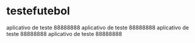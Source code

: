 # testefutebol
aplicativo de teste 88888888
aplicativo de teste 88888888
aplicativo de teste 88888888
aplicativo de teste 88888888

